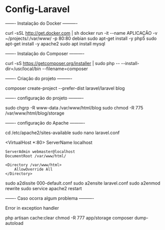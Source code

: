# Config-Laravel

——- Instalação do Docker ———-

curl -sSL http://get.docker.com | sh
docker run -it --name APLICAÇÂO -v ~/projects/:/var/www/ -p 80:80 debian
sudo apt-get install -y php5
sudo apt-get install -y apache2
sudo apt install mysql

——- Instalação do Composer ———-

curl -sS https://getcomposer.org/installer | sudo php -- --install-dir=/usr/local/bin --filename=composer


——- Criação do projeto ———-

composer create-project --prefer-dist laravel/laravel blog

——- configuração do projeto ———-

sudo chgrp -R www-data /var/www/html/blog
sudo chmod -R 775 /var/www/html/blog/storage

——- configuração do Apache ———-

cd /etc/apache2/sites-available
sudo nano laravel.conf

<VirtualHost *:80>
    ServerName localhost

    ServerAdmin webmaster@localhost
    DocumentRoot /var/www/html/

    <Directory /var/www/html>
        AllowOverride All
    </Directory>
</VirtualHost>

sudo a2dissite 000-default.conf
sudo a2ensite laravel.conf
sudo a2enmod rewrite
sudo service apache2 restart



——- Caso ocorra algum problema ———-

Error in exception handler

php artisan cache:clear 
chmod -R 777 app/storage 
composer dump-autoload





